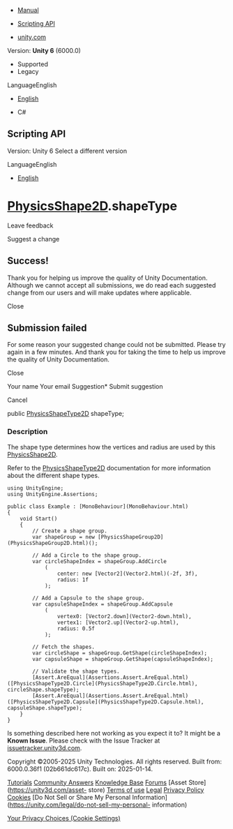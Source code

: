 [ ]()

  * [Manual](../Manual/index.html)
  * [Scripting API](../ScriptReference/index.html)

  * [unity.com](https://unity.com/)

Version: **Unity 6** (6000.0)

  * Supported
  * Legacy

LanguageEnglish

  * [English]()

  * C#

[ ](https://docs.unity3d.com)

## Scripting API

Version: Unity 6 Select a different version

LanguageEnglish

  * [English]()

#  [PhysicsShape2D](PhysicsShape2D.html).shapeType

Leave feedback

Suggest a change

## Success!

Thank you for helping us improve the quality of Unity Documentation. Although
we cannot accept all submissions, we do read each suggested change from our
users and will make updates where applicable.

Close

## Submission failed

For some reason your suggested change could not be submitted. Please <a>try
again</a> in a few minutes. And thank you for taking the time to help us
improve the quality of Unity Documentation.

Close

Your name Your email Suggestion* Submit suggestion

Cancel

[ ]()

public [PhysicsShapeType2D](PhysicsShapeType2D.html) shapeType;

### Description

The shape type determines how the vertices and radius are used by this
[PhysicsShape2D](PhysicsShape2D.html).

Refer to the [PhysicsShapeType2D](PhysicsShapeType2D.html) documentation for
more information about the different shape types.

    
    
    using UnityEngine;
    using UnityEngine.Assertions;  
      
    public class Example : [MonoBehaviour](MonoBehaviour.html)
    {
        void Start()
        {
            // Create a shape group.
            var shapeGroup = new [PhysicsShapeGroup2D](PhysicsShapeGroup2D.html)();  
      
            // Add a Circle to the shape group.
            var circleShapeIndex = shapeGroup.AddCircle
                (
                    center: new [Vector2](Vector2.html)(-2f, 3f),
                    radius: 1f
                );  
      
            // Add a Capsule to the shape group.
            var capsuleShapeIndex = shapeGroup.AddCapsule
                (
                    vertex0: [Vector2.down](Vector2-down.html),
                    vertex1: [Vector2.up](Vector2-up.html),
                    radius: 0.5f
                );  
      
            // Fetch the shapes.
            var circleShape = shapeGroup.GetShape(circleShapeIndex);
            var capsuleShape = shapeGroup.GetShape(capsuleShapeIndex);  
      
            // Validate the shape types.
            [Assert.AreEqual](Assertions.Assert.AreEqual.html)([PhysicsShapeType2D.Circle](PhysicsShapeType2D.Circle.html), circleShape.shapeType);
            [Assert.AreEqual](Assertions.Assert.AreEqual.html)([PhysicsShapeType2D.Capsule](PhysicsShapeType2D.Capsule.html), capsuleShape.shapeType);
        }
    }
    

Is something described here not working as you expect it to? It might be a
**Known Issue**. Please check with the Issue Tracker at
[issuetracker.unity3d.com](https://issuetracker.unity3d.com).

Copyright ©2005-2025 Unity Technologies. All rights reserved. Built from:
6000.0.36f1 (02b661dc617c). Built on: 2025-01-14.

[Tutorials](https://unity3d.com/learn) [Community
Answers](https://answers.unity3d.com) [Knowledge
Base](https://support.unity3d.com/hc/en-us)
[Forums](https://forum.unity3d.com) [Asset Store](https://unity3d.com/asset-
store) [Terms of use](https://docs.unity3d.com/Manual/TermsOfUse.html)
[Legal](https://unity.com/legal) [Privacy
Policy](https://unity.com/legal/privacy-policy)
[Cookies](https://unity.com/legal/cookie-policy) [Do Not Sell or Share My
Personal Information](https://unity.com/legal/do-not-sell-my-personal-
information)

[Your Privacy Choices (Cookie Settings)](javascript:void\(0\);)

